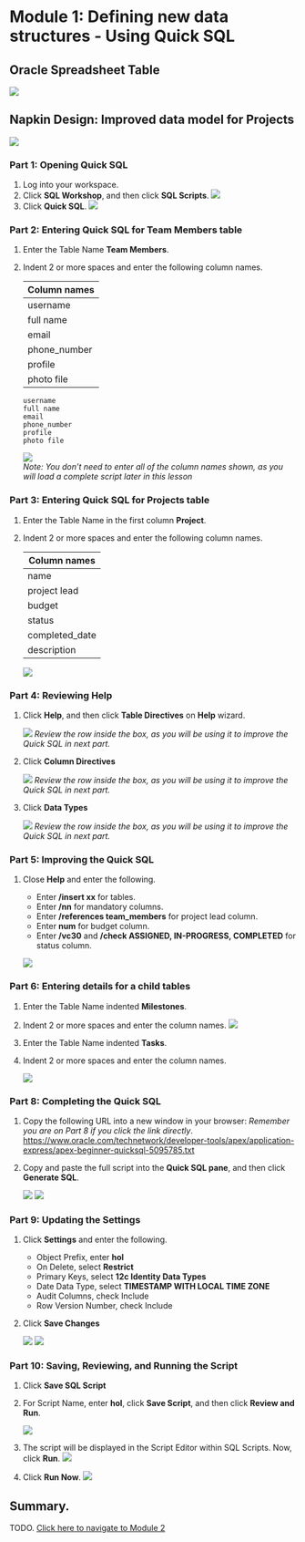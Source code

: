 # Module 1: Defining new data structures - Using Quick SQL

## Oracle Spreadsheet Table
![](images/1/oracle-spreadsheet-table.png)

## Napkin Design: Improved data model for Projects
![](images/1/napkin-design.png)

### **Part 1: Opening Quick SQL**
1. Log into your workspace.
2. Click **SQL Workshop**, and then click **SQL Scripts**.
    ![](images/1/sql-scripts.png)
3. Click **Quick SQL**.
    ![](images/1/quick-sql.png)

### **Part 2: Entering Quick SQL for Team Members table** 
1. Enter the Table Name **Team Members**.
2. Indent 2 or more spaces and enter the following column names.

    | Column names |
    | --- |
    | username |
    | full name |
    | email |
    | phone_number |
    | profile |
    | photo file |

    ```
    username 
    full name 
    email 
    phone_number 
    profile 
    photo file 
    ```

    ![](images/1/create-table-shorthand.png)  
    *Note: You don’t need to enter all of the column names shown, as you will load a complete script later in this lesson*

### **Part 3: Entering Quick SQL for Projects table**
1. Enter the Table Name in the first column **Project**.
2. Indent 2 or more spaces and enter the following column names.

    | Column names |
    | --- |
    | name |
    | project lead |
    | budget |
    | status |
    | completed_date |
    | description |

    ![](images/1/project-table-shorthand.png)

### **Part 4: Reviewing  Help**

1. Click **Help**, and then click **Table Directives** on **Help** wizard.

    ![](images/1/review-table-directives.png)
    *Review the row inside the box, as you will be using it to improve the Quick SQL in next part.*
2. Click **Column Directives**

    ![](images/1/review-column-directives.png)
    *Review the row inside the box, as you will be using it to improve the Quick SQL in next part.*
3. Click **Data Types**

    ![](images/1/review-data-types.png)
    *Review the row inside the box, as you will be using it to improve the Quick SQL in next part.*

### **Part 5: Improving the Quick SQL**

1. Close **Help** and enter the following.
    - Enter **/insert xx** for tables.
    - Enter **/nn** for mandatory columns.
    - Enter **/references team_members** for project lead column.
    - Enter **num** for budget column.
    - Enter **/vc30** and **/check ASSIGNED, IN-PROGRESS, COMPLETED** for status column.

    ![](images/1/improving-quick-sql.png)

### **Part 6: Entering details for a child tables**

1. Enter the Table Name indented **Milestones**.

2. Indent 2 or more spaces and enter the column names. 
    ![](images/1/column-names-child-table.png)

3. Enter the Table Name indented **Tasks**.
4. Indent 2 or more spaces and enter the column names.

    ![](images/1/another-child-table.png)

### **Part 8: Completing the Quick SQL**

1. Copy the following URL into a new window in your browser:
*Remember you are on Part 8 if you click the link directly*.  
https://www.oracle.com/technetwork/developer-tools/apex/application-express/apex-beginner-quicksql-5095785.txt
2. Copy and paste the full script into the **Quick SQL pane**, and then click **Generate SQL**.

    ![](images/1/generate-sql.png)
    ![](images/1/gen-sql.png)

### **Part 9: Updating the Settings**

1. Click **Settings** and enter the following.
    - Object Prefix, enter **hol**
    - On Delete, select **Restrict**
    - Primary Keys, select **12c Identity Data Types**
    - Date Data Type, select **TIMESTAMP WITH LOCAL TIME ZONE**
    - Audit Columns, check Include
    - Row Version Number, check Include
2. Click **Save Changes**

    ![](images/1/update-settings.png)
    ![](images/1/update-settings2.png)

### **Part 10: Saving, Reviewing, and Running the Script**

1. Click **Save SQL Script**
2. For Script Name, enter **hol**, click **Save Script**, and then click **Review and Run**.

    ![](images/1/save-script.png) 

3. The script will be displayed in the Script Editor within SQL Scripts. Now, click **Run**.
    ![](images/1/run-script.png)
4. Click **Run Now**.
    ![](images/1/click-run-now.png)
    

## Summary.

TODO. [Click here to navigate to Module 2](2-creating-an-app-on-the-tables-from-quick-sql-using-the-create-application-wizard.md)